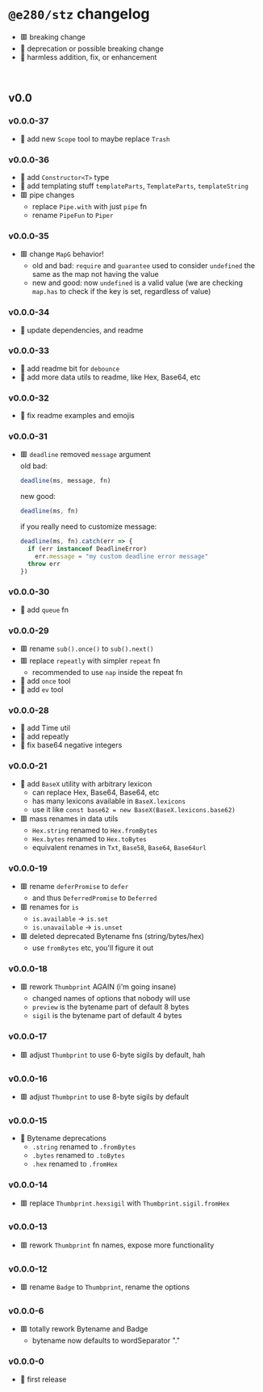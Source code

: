 
# `@e280/stz` changelog
- 🟥 breaking change
- 🔶 deprecation or possible breaking change
- 🍏 harmless addition, fix, or enhancement

<br/>

## v0.0

### v0.0.0-37
- 🍏 add new `Scope` tool to maybe replace `Trash`

### v0.0.0-36
- 🍏 add `Constructor<T>` type
- 🍏 add templating stuff `templateParts`, `TemplateParts`, `templateString`
- 🟥 pipe changes
  - replace `Pipe.with` with just `pipe` fn
  - rename `PipeFun` to `Piper`

### v0.0.0-35
- 🟥 change `MapG` behavior!
  - old and bad: `require` and `guarantee` used to consider `undefined` the same as the map not having the value
  - new and good: now `undefined` is a valid value (we are checking `map.has` to check if the key is set, regardless of value)

### v0.0.0-34
- 🍏 update dependencies, and readme

### v0.0.0-33
- 🍏 add readme bit for `debounce`
- 🍏 add more data utils to readme, like Hex, Base64, etc

### v0.0.0-32
- 🍏 fix readme examples and emojis

### v0.0.0-31
- 🟥 `deadline` removed `message` argument  
  old bad:
  ```ts
  deadline(ms, message, fn)
  ```
  new good:
  ```ts
  deadline(ms, fn)
  ```
  if you really need to customize message:
  ```ts
  deadline(ms, fn).catch(err => {
    if (err instanceof DeadlineError)
      err.message = "my custom deadline error message"
    throw err
  })
  ```

### v0.0.0-30
- 🍏 add `queue` fn

### v0.0.0-29
- 🟥 rename `sub().once()` to `sub().next()`
- 🟥 replace `repeatly` with simpler `repeat` fn
  - recommended to use `nap` inside the repeat fn
- 🍏 add `once` tool
- 🍏 add `ev` tool

### v0.0.0-28
- 🍏 add Time util
- 🍏 add repeatly
- 🍏 fix base64 negative integers

### v0.0.0-21
- 🍏 add `BaseX` utility with arbitrary lexicon
  - can replace Hex, Base64, Base64, etc
  - has many lexicons available in `BaseX.lexicons`
  - use it like `const base62 = new BaseX(BaseX.lexicons.base62)`
- 🟥 mass renames in data utils
  - `Hex.string` renamed to `Hex.fromBytes`
  - `Hex.bytes` renamed to `Hex.toBytes`
  - equivalent renames in `Txt`, `Base58`, `Base64`, `Base64url`

### v0.0.0-19
- 🟥 rename `deferPromise` to `defer`
  - and thus `DeferredPromise` to `Deferred`
- 🟥 renames for `is`
  - `is.available` -> `is.set`
  - `is.unavailable` -> `is.unset`
- 🟥 deleted deprecated Bytename fns (string/bytes/hex)
  - use `fromBytes` etc, you'll figure it out

### v0.0.0-18
- 🟥 rework `Thumbprint` AGAIN (i'm going insane)
  - changed names of options that nobody will use
  - `preview` is the bytename part of default 8 bytes
  - `sigil` is the bytename part of default 4 bytes

### v0.0.0-17
- 🟥 adjust `Thumbprint` to use 6-byte sigils by default, hah

### v0.0.0-16
- 🟥 adjust `Thumbprint` to use 8-byte sigils by default

### v0.0.0-15
- 🔶 Bytename deprecations
  - `.string` renamed to `.fromBytes`
  - `.bytes` renamed to `.toBytes`
  - `.hex` renamed to `.fromHex`

### v0.0.0-14
- 🟥 replace `Thumbprint.hexsigil` with `Thumbprint.sigil.fromHex`

### v0.0.0-13
- 🟥 rework `Thumbprint` fn names, expose more functionality

### v0.0.0-12
- 🟥 rename `Badge` to `Thumbprint`, rename the options

### v0.0.0-6
- 🟥 totally rework Bytename and Badge
  - bytename now defaults to wordSeparator "."

### v0.0.0-0
- 🍏 first release


